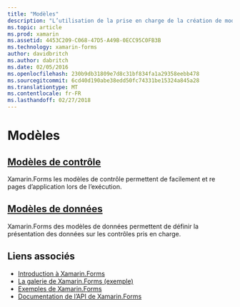 ```yaml
---
title: "Modèles"
description: "L’utilisation de la prise en charge de la création de modèles fournie par Xamarin.Forms"
ms.topic: article
ms.prod: xamarin
ms.assetid: 4453C209-C068-47D5-A49B-0ECC95C0FB3B
ms.technology: xamarin-forms
author: davidbritch
ms.author: dabritch
ms.date: 02/05/2016
ms.openlocfilehash: 230b9db31809e7d8c31bf834fa1a29358eebb478
ms.sourcegitcommit: 6cd40d190abe38edd50fc74331be15324a845a28
ms.translationtype: MT
ms.contentlocale: fr-FR
ms.lasthandoff: 02/27/2018
---
```

# <a name="templates"></a>Modèles

## <a name="control-templatescontrol-templatesindexmd"></a>[Modèles de contrôle](control-templates/index.md)

Xamarin.Forms les modèles de contrôle permettent de facilement et re pages d’application lors de l’exécution.

## <a name="data-templatesdata-templatesindexmd"></a>[Modèles de données](data-templates/index.md)

Xamarin.Forms des modèles de données permettent de définir la présentation des données sur les contrôles pris en charge.


## <a name="related-links"></a>Liens associés

- [Introduction à Xamarin.Forms](~/xamarin-forms/get-started/introduction-to-xamarin-forms.md)
- [La galerie de Xamarin.Forms (exemple)](https://developer.xamarin.com/samples/FormsGallery/)
- [Exemples de Xamarin.Forms](https://developer.xamarin.com/samples/tag/Xamarin.Forms/)
- [Documentation de l’API de Xamarin.Forms](https://developer.xamarin.com/api/namespace/Xamarin.Forms/)
